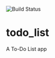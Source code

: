 ![Build Status](https://travis-ci.com/Tawakalt/todo_list.svg?branch=travis)


# todo_list
A To-Do List app
